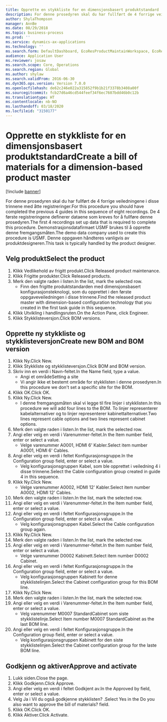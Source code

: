 ```yaml
---
title: Opprette en stykkliste for en dimensjonsbasert produktstandard
description: For denne prosedyren skal du har fullført de 4 forrige veiledningene i disse trinnene med åtte registreringer.
author: ShylaThompson
manager: AnnBe
ms.date: 08/29/2018
ms.topic: business-process
ms.prod: ''
ms.service: dynamics-ax-applications
ms.technology: ''
ms.search.form: DefaultDashboard, EcoResProductMaintainWorkspace, EcoResProductOpenCasesFormPart, EcoResProductDetailsExtended, BOMConsistOf, BOMTable, InventItemIdLookupSimple, HcmWorkerLookUp
audience: Application User
ms.reviewer: josaw
ms.search.scope: Core, Operations
ms.search.region: Global
ms.author: shylaw
ms.search.validFrom: 2016-06-30
ms.dyn365.ops.version: Version 7.0.0
ms.openlocfilehash: de62c246e022a315852f9b1b21f3378b3408a00f
ms.sourcegitcommit: fcb27d6a46cd544feef34f6ec7607bdd46b0c12b
ms.translationtype: HT
ms.contentlocale: nb-NO
ms.lasthandoff: 03/18/2020
ms.locfileid: "3150177"
---
```

# <a name="create-a-bill-of-materials-for-a-dimension-based-product-master"></a><span data-ttu-id="0ad29-103">Opprette en stykkliste for en dimensjonsbasert produktstandard</span><span class="sxs-lookup"><span data-stu-id="0ad29-103">Create a bill of materials for a dimension-based product master</span></span>

[!include [banner](../../includes/banner.md)]

<span data-ttu-id="0ad29-104">For denne prosedyren skal du har fullført de 4 forrige veiledningene i disse trinnene med åtte registreringer.</span><span class="sxs-lookup"><span data-stu-id="0ad29-104">For this procedure you should have completed the previous 4 guides in this sequence of eight recordings.</span></span> <span data-ttu-id="0ad29-105">De 4 første registreringene definerer dataene som kreves for å fullføre denne prosedyren.</span><span class="sxs-lookup"><span data-stu-id="0ad29-105">The first 4 recordings set up data that is required to complete this procedure.</span></span> <span data-ttu-id="0ad29-106">Demonstrasjonsdatafirmaet USMF brukes til å opprette denne fremgangsmåten.</span><span class="sxs-lookup"><span data-stu-id="0ad29-106">The demo data company used to create this procedure is USMF.</span></span> <span data-ttu-id="0ad29-107">Denne oppgaven håndteres vanligvis av produktdesigneren.</span><span class="sxs-lookup"><span data-stu-id="0ad29-107">This task is typically handled by the product designer.</span></span>


## <a name="select-the-product"></a><span data-ttu-id="0ad29-108">Velg produkt</span><span class="sxs-lookup"><span data-stu-id="0ad29-108">Select the product</span></span>
1. <span data-ttu-id="0ad29-109">Klikk Vedlikehold av frigitt produkt.</span><span class="sxs-lookup"><span data-stu-id="0ad29-109">Click Released product maintenance.</span></span>
2. <span data-ttu-id="0ad29-110">Klikk Frigitte produkter.</span><span class="sxs-lookup"><span data-stu-id="0ad29-110">Click Released products.</span></span>
3. <span data-ttu-id="0ad29-111">Merk den valgte raden i listen.</span><span class="sxs-lookup"><span data-stu-id="0ad29-111">In the list, mark the selected row.</span></span>
    * <span data-ttu-id="0ad29-112">Finn den frigitte produktstandarden med dimensjonsbasert konfigurasjonsteknologi, som du opprettet i den første oppgaveveiledningen i disse trinnene.</span><span class="sxs-lookup"><span data-stu-id="0ad29-112">Find the released product master with dimension-based configuration technology that you created in the first task guide in this sequence.</span></span>  
4. <span data-ttu-id="0ad29-113">Klikk Utvikling i handlingsruten.</span><span class="sxs-lookup"><span data-stu-id="0ad29-113">On the Action Pane, click Engineer.</span></span>
5. <span data-ttu-id="0ad29-114">Klikk Stykklisteversjon.</span><span class="sxs-lookup"><span data-stu-id="0ad29-114">Click BOM versions.</span></span>

## <a name="create-new-bom-and-bom-version"></a><span data-ttu-id="0ad29-115">Opprette ny stykkliste og stykklisteversjon</span><span class="sxs-lookup"><span data-stu-id="0ad29-115">Create new BOM and BOM version</span></span>
1. <span data-ttu-id="0ad29-116">Klikk Ny.</span><span class="sxs-lookup"><span data-stu-id="0ad29-116">Click New.</span></span>
2. <span data-ttu-id="0ad29-117">Klikk Stykkliste og stykklisteversjon.</span><span class="sxs-lookup"><span data-stu-id="0ad29-117">Click BOM and BOM version.</span></span>
3. <span data-ttu-id="0ad29-118">Skriv inn en verdi i Navn-feltet.</span><span class="sxs-lookup"><span data-stu-id="0ad29-118">In the Name field, type a value.</span></span>
    * <span data-ttu-id="0ad29-119">Angi et område</span><span class="sxs-lookup"><span data-stu-id="0ad29-119">Setting a site</span></span>  
    * <span data-ttu-id="0ad29-120">Vi angir ikke et bestemt område for stykklisten i denne prosedyren.</span><span class="sxs-lookup"><span data-stu-id="0ad29-120">In this procedure we don't set a specific site for the BOM.</span></span>  
4. <span data-ttu-id="0ad29-121">Klikk OK.</span><span class="sxs-lookup"><span data-stu-id="0ad29-121">Click OK.</span></span>
5. <span data-ttu-id="0ad29-122">Klikk Ny.</span><span class="sxs-lookup"><span data-stu-id="0ad29-122">Click New.</span></span>
    * <span data-ttu-id="0ad29-123">I denne fremgangsmåten skal vi legge til fire linjer i stykklisten.</span><span class="sxs-lookup"><span data-stu-id="0ad29-123">In this procedure we will add four lines to the BOM.</span></span> <span data-ttu-id="0ad29-124">To linjer representerer kabelalternativer og to linjer representerer kabinettalternativer.</span><span class="sxs-lookup"><span data-stu-id="0ad29-124">Two lines represent cable options and two lines represent cabinet options.</span></span>  
6. <span data-ttu-id="0ad29-125">Merk den valgte raden i listen.</span><span class="sxs-lookup"><span data-stu-id="0ad29-125">In the list, mark the selected row.</span></span>
7. <span data-ttu-id="0ad29-126">Angi eller velg en verdi i Varenummer-feltet.</span><span class="sxs-lookup"><span data-stu-id="0ad29-126">In the Item number field, enter or select a value.</span></span>
    * <span data-ttu-id="0ad29-127">Velge varenummer A0001, HDMI 6' Kabler.</span><span class="sxs-lookup"><span data-stu-id="0ad29-127">Select item number A0001, HDMI 6' Cables.</span></span>  
8. <span data-ttu-id="0ad29-128">Angi eller velg en verdi i feltet Konfigurasjonsgruppe.</span><span class="sxs-lookup"><span data-stu-id="0ad29-128">In the Configuration group field, enter or select a value.</span></span>
    * <span data-ttu-id="0ad29-129">Velg konfigurasjonsgruppen Kabel, som ble opprettet i veiledning 4 i disse trinnene.</span><span class="sxs-lookup"><span data-stu-id="0ad29-129">Select the Cable configuration group created in guide 4 in this sequence.</span></span>  
9. <span data-ttu-id="0ad29-130">Klikk Ny.</span><span class="sxs-lookup"><span data-stu-id="0ad29-130">Click New.</span></span>
    * <span data-ttu-id="0ad29-131">Velge varenummer A0002, HDMI 12' Kabler.</span><span class="sxs-lookup"><span data-stu-id="0ad29-131">Select item number A0002, HDMI 12' Cables.</span></span>  
10. <span data-ttu-id="0ad29-132">Merk den valgte raden i listen.</span><span class="sxs-lookup"><span data-stu-id="0ad29-132">In the list, mark the selected row.</span></span>
11. <span data-ttu-id="0ad29-133">Angi eller velg en verdi i Varenummer-feltet.</span><span class="sxs-lookup"><span data-stu-id="0ad29-133">In the Item number field, enter or select a value.</span></span>
12. <span data-ttu-id="0ad29-134">Angi eller velg en verdi i feltet Konfigurasjonsgruppe.</span><span class="sxs-lookup"><span data-stu-id="0ad29-134">In the Configuration group field, enter or select a value.</span></span>
    * <span data-ttu-id="0ad29-135">Velg konfigurasjonsgruppen Kabel.</span><span class="sxs-lookup"><span data-stu-id="0ad29-135">Select the Cable configuration group again.</span></span>  
13. <span data-ttu-id="0ad29-136">Klikk Ny.</span><span class="sxs-lookup"><span data-stu-id="0ad29-136">Click New.</span></span>
14. <span data-ttu-id="0ad29-137">Merk den valgte raden i listen.</span><span class="sxs-lookup"><span data-stu-id="0ad29-137">In the list, mark the selected row.</span></span>
15. <span data-ttu-id="0ad29-138">Angi eller velg en verdi i Varenummer-feltet.</span><span class="sxs-lookup"><span data-stu-id="0ad29-138">In the Item number field, enter or select a value.</span></span>
    * <span data-ttu-id="0ad29-139">Velge varenummer D0002 Kabinett.</span><span class="sxs-lookup"><span data-stu-id="0ad29-139">Select item number D0002 Cabinet.</span></span>  
16. <span data-ttu-id="0ad29-140">Angi eller velg en verdi i feltet Konfigurasjonsgruppe.</span><span class="sxs-lookup"><span data-stu-id="0ad29-140">In the Configuration group field, enter or select a value.</span></span>
    * <span data-ttu-id="0ad29-141">Velg konfigurasjonsgruppen Kabinett for denne stykklistelinjen.</span><span class="sxs-lookup"><span data-stu-id="0ad29-141">Select the Cabinet configuration group for this BOM line.</span></span>  
17. <span data-ttu-id="0ad29-142">Klikk Ny.</span><span class="sxs-lookup"><span data-stu-id="0ad29-142">Click New.</span></span>
18. <span data-ttu-id="0ad29-143">Merk den valgte raden i listen.</span><span class="sxs-lookup"><span data-stu-id="0ad29-143">In the list, mark the selected row.</span></span>
19. <span data-ttu-id="0ad29-144">Angi eller velg en verdi i Varenummer-feltet.</span><span class="sxs-lookup"><span data-stu-id="0ad29-144">In the Item number field, enter or select a value.</span></span>
    * <span data-ttu-id="0ad29-145">Velg varenummer M0007 StandardCabinet som siste stykklistelinje.</span><span class="sxs-lookup"><span data-stu-id="0ad29-145">Select Item number M0007 StandardCabinet as the last BOM line.</span></span>  
20. <span data-ttu-id="0ad29-146">Angi eller velg en verdi i feltet Konfigurasjonsgruppe.</span><span class="sxs-lookup"><span data-stu-id="0ad29-146">In the Configuration group field, enter or select a value.</span></span>
    * <span data-ttu-id="0ad29-147">Velg konfigurasjonsgruppen Kabinett for den siste stykklistelinjen.</span><span class="sxs-lookup"><span data-stu-id="0ad29-147">Select the Cabinet configuration group for the laste BOM line.</span></span>  

## <a name="approve-and-activate"></a><span data-ttu-id="0ad29-148">Godkjenn og aktiver</span><span class="sxs-lookup"><span data-stu-id="0ad29-148">Approve and activate</span></span>
1. <span data-ttu-id="0ad29-149">Lukk siden.</span><span class="sxs-lookup"><span data-stu-id="0ad29-149">Close the page.</span></span>
2. <span data-ttu-id="0ad29-150">Klikk Godkjenn.</span><span class="sxs-lookup"><span data-stu-id="0ad29-150">Click Approve.</span></span>
3. <span data-ttu-id="0ad29-151">Angi eller velg en verdi i feltet Godkjent av.</span><span class="sxs-lookup"><span data-stu-id="0ad29-151">In the Approved by field, enter or select a value.</span></span>
4. <span data-ttu-id="0ad29-152">Velg Ja i Vil du også godkjenne stykklisten? .</span><span class="sxs-lookup"><span data-stu-id="0ad29-152">Select Yes in the Do you also want to approve the bill of materials? field.</span></span>
5. <span data-ttu-id="0ad29-153">Klikk OK.</span><span class="sxs-lookup"><span data-stu-id="0ad29-153">Click OK.</span></span>
6. <span data-ttu-id="0ad29-154">Klikk Aktiver.</span><span class="sxs-lookup"><span data-stu-id="0ad29-154">Click Activate.</span></span>

